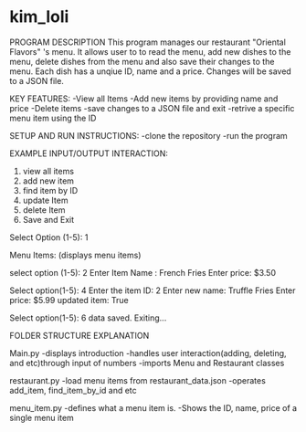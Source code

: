 # kim_loli
PROGRAM DESCRIPTION
This program manages our restaurant "Oriental Flavors" 's menu. It allows user to to read the menu, add new dishes to the menu, delete dishes from the menu and also save their changes to the menu. Each dish has a unqiue ID, name and a price. Changes will be saved to a JSON file.

KEY FEATURES:
-View all Items
-Add new items by providing name and price
-Delete items
-save changes to a JSON file and exit
-retrive a specific menu item using the ID

SETUP AND RUN INSTRUCTIONS:
-clone the repository 
-run the program

EXAMPLE INPUT/OUTPUT INTERACTION:
1. view all items
2. add new item
3. find item by ID
4. update Item
5. delete Item
6. Save and Exit


Select Option (1-5): 1

Menu Items:
(displays menu items)

select option (1-5): 2
Enter Item Name : French Fries
Enter price: $3.50

Select option(1-5): 4
Enter the item ID: 2
Enter new name: Truffle Fries
Enter price: $5.99
updated item: True

Select option(1-5): 6
data saved. Exiting...


FOLDER STRUCTURE EXPLANATION

Main.py
-displays introduction
-handles user interaction(adding, deleting, and etc)through input of numbers
-imports Menu and Restaurant classes

restaurant.py
-load menu items from restaurant_data.json
-operates add_item, find_item_by_id and etc


menu_item.py
-defines what a menu item is.
-Shows the ID, name, price of a single menu item

